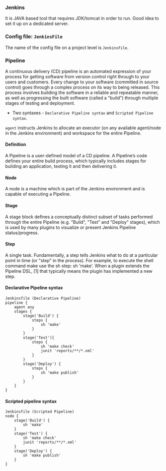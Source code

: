 
### Jenkins

It is JAVA based tool that requires JDK/tomcat in order to run.
Good idea to set it up on a dedicated server.

### Config file: `JenkinsFile`

The name of the config file on a project level is `JenkinsFile`.

### Pipeline

A continuous delivery (CD) pipeline is an automated expression of your process for getting software from version control right through to your users and customers. Every change to your software (committed in source control) goes through a complex process on its way to being released. This process involves building the software in a reliable and repeatable manner, as well as progressing the built software (called a "build") through multiple stages of testing and deployment.

* Two syntaxes - `Declarative Pipeline syntax` and `Scripted Pipeline syntax`.

`agent` instructs Jenkins to allocate an executor (on any available agent/node in the Jenkins environment) and workspace for the entire Pipeline.

#### Definition

A Pipeline is a user-defined model of a CD pipeline. A Pipeline’s code defines your entire build process, which typically includes stages for building an application, testing it and then delivering it.

#### Node

A node is a machine which is part of the Jenkins environment and is capable of executing a Pipeline.

#### Stage

A stage block defines a conceptually distinct subset of tasks performed through the entire Pipeline (e.g. "Build", "Test" and "Deploy" stages), which is used by many plugins to visualize or present Jenkins Pipeline status/progress.

#### Step

A single task. Fundamentally, a step tells Jenkins what to do at a particular point in time (or "step" in the process). For example, to execute the shell command make use the sh step: sh 'make'. When a plugin extends the Pipeline DSL, [1] that typically means the plugin has implemented a new step.

#### Declarative Pipeline syntax

```
Jenkinsfile (Declarative Pipeline)
pipeline { 
    agent any 
    stages {
        stage('Build') { 
            steps { 
                sh 'make' 
            }
        }
        stage('Test'){
            steps {
                sh 'make check'
                junit 'reports/**/*.xml' 
            }
        }
        stage('Deploy') {
            steps {
                sh 'make publish'
            }
        }
    }
}
```

#### Scripted pipeline syntax

```
Jenkinsfile (Scripted Pipeline)
node { 
    stage('Build') { 
        sh 'make' 
    }
    stage('Test') {
        sh 'make check'
        junit 'reports/**/*.xml' 
    }
    stage('Deploy') {
        sh 'make publish'
    }
}
```